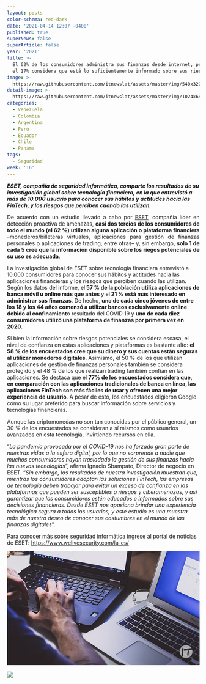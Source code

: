```yaml
---
layout: posts
color-schema: red-dark
date: '2021-04-14 12:07 -0400'
published: true
superNews: false
superArticle: false
year: '2021'
title: >-
  El 62% de los consumidores administra sus finanzas desde internet, pero solo
  el 17% considera que está lo suficientemente informado sobre sus riesgos
image: >-
  https://raw.githubusercontent.com/itnewslat/assets/master/img/540x320/Usuario-Teclado-p.jpg
detail-image: >-
  https://raw.githubusercontent.com/itnewslat/assets/master/img/1024x680/Usuario-Teclado-g.jpg
categories:
  - Venezuela
  - Colombia
  - Argentina
  - Perú
  - Ecuador
  - Chile
  - Panama
tags:
  - Seguridad
week: '16'
---
```

<em><strong>ESET, compañía de seguridad informática, comparte los resultados de su investigación </strong></em><em><strong>global sobre tecnología financiera, en la que entrevistó a más de 10.000 usuario para conocer sus hábitos y actitudes hacia las FinTech, y los riesgos que perciben cuando las utilizan.</strong></em></p>
<p style="text-align: justify;">De acuerdo con un estudio llevado a cabo por <a href="https://Frontechcolombia.us17.list-manage.com/track/click?u=4415c9694c185bf5744c10ade&amp;id=4eb169a9a1&amp;e=b6db5b5e91">ESET</a>, compañía líder en detección proactiva de amenazas, <strong>casi dos tercios de los consumidores de todo el mundo (el 62 %) utilizan alguna aplicación o plataforma financiera</strong> –monederos/billeteras virtuales, aplicaciones para gestión de finanzas personales o aplicaciones de trading, entre otras– y, sin embargo, <strong>solo 1 de cada 5 cree que la información disponible sobre los riegos potenciales de su uso es adecuada</strong>.

La investigación global de ESET sobre tecnología financiera entrevistó a 10.000 consumidores para conocer sus hábitos y actitudes hacia las aplicaciones financieras y los riesgos que perciben cuando las utilizan. Según los datos del informe, el<strong> 57 % de la población utiliza aplicaciones de banca móvil u online más que antes </strong>y el<strong> 21 % está más interesado en administrar sus finanzas</strong>. De hecho, <strong>uno de cada cinco jóvenes de entre los 18 y los 44 años comenzó a utilizar bancos exclusivamente online debido al confinamient</strong>o resultado del COVID 19 y <strong>uno de cada diez consumidores utilizó una plataforma de finanzas por primera vez en 2020</strong>.

Si bien la información sobre riesgos potenciales se considera escasa, el nivel de confianza en estas aplicaciones y plataformas es bastante alto: <strong>el 58 % de los encuestados cree que su dinero y sus cuentas están seguras al utilizar monederos digitales</strong>. Asimismo, el 50 % de los que utilizan aplicaciones de gestión de finanzas personales también se considera protegido y el 48 % de los que realizan trading también confían en las aplicaciones. Se destaca que el <strong>77% de los encuestados considera que, en comparación con las aplicaciones tradicionales de banca en línea, las aplicaciones FinTech son más fáciles de usar y ofrecen una mejor experiencia de usuario</strong>. A pesar de esto, los encuestados eligieron Google como su lugar preferido para buscar información sobre servicios y tecnologías financieras.

Aunque las criptomonedas no son tan conocidas por el público general, un 30 % de los encuestados se consideran a sí mismos como usuarios avanzados en esta tecnología, invirtiendo recursos en ella.

“<em>La pandemia provocada por el COVID-19 nos ha forzado gran parte de nuestras vidas a la esfera digital, por lo que no sorprende a nadie que muchos consumidores hayan trasladado la gestión de sus finanzas hacia las nuevas tecnologías</em>”, afirma Ignacio Sbampato, Director de negocio en ESET. “<em>Sin embargo, los resultados de nuestra investigación muestran que, mientras los consumidores adoptan las soluciones FinTech, las empresas de tecnología deben trabajar para evitar un exceso de confianza en las plataformas que pueden ser susceptibles a riesgos y ciberamenazas, y así garantizar que los consumidores estén educados e informados sobre sus decisiones financieras. Desde ESET nos apasiona brindar una experiencia tecnológica segura a todos los usuarios, y este estudio</em> <em>es una muestra más de nuestro deseo de conocer sus costumbres en el mundo de las finanzas digitales</em>”.

Para conocer más sobre seguridad informática ingrese al portal de noticias de ESET: <a href="https://Frontechcolombia.us17.list-manage.com/track/click?u=4415c9694c185bf5744c10ade&amp;id=67405ae504&amp;e=b6db5b5e91">https://www.welivesecurity.com/la-es/</a></p>

![](https://raw.githubusercontent.com/itnewslat/assets/master/img/540x320/Usuario-Teclado-p.jpg)


<img src="https://tracker.metricool.com/c3po.jpg?hash=56f88a41e39ab42c063cc51676587a04"/>